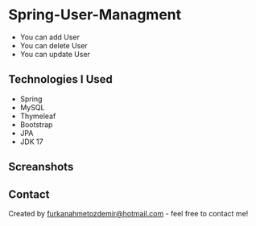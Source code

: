 # Spring-User-Managment
  * You can add User
  * You can delete User
  * You can update User
  
## Technologies I Used 
* Spring
* MySQL
* Thymeleaf
* Bootstrap 
* JPA
* JDK 17

## Screanshots

## Contact
Created by furkanahmetozdemir@hotmail.com - feel free to contact me!
